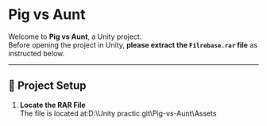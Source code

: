 # Pig vs Aunt

Welcome to **Pig vs Aunt**, a Unity project.  
Before opening the project in Unity, **please extract the `Filrebase.rar` file** as instructed below.

---

## 📂 Project Setup

1. **Locate the RAR File**  
   The file is located at:D:\Unity practic\.git\Pig-vs-Aunt\Assets
